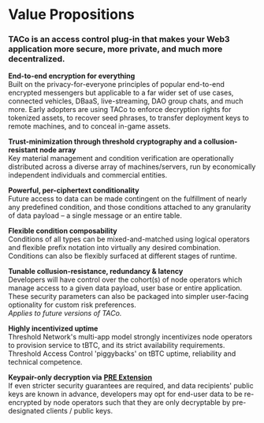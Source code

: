 # Value Propositions

### TACo is an access control plug-in that makes your Web3 application more secure, more private, and much more decentralized.&#x20;



**End-to-end encryption for everything**\
Built on the privacy-for-everyone principles of popular end-to-end encrypted messengers but applicable to a far wider set of use cases, connected vehicles, DBaaS, live-streaming, DAO group chats, and much more. Early adopters are using TACo to enforce decryption rights for tokenized assets, to recover seed phrases, to transfer deployment keys to remote machines, and to conceal in-game assets.

**Trust-minimization through threshold cryptography and a collusion-resistant node array**\
Key material management and condition verification are operationally distributed across a diverse array of machines/servers, run by economically independent individuals and commercial entities.&#x20;

**Powerful, per-ciphertext conditionality**\
Future access to data can be made contingent on the fulfillment of nearly any predefined condition, and those conditions attached to any granularity of data payload – a single message or an entire table.

**Flexible condition composability**\
Conditions of all types can be mixed-and-matched using logical operators and flexible prefix notation into virtually any desired combination. Conditions can also be flexibly surfaced at different stages of runtime.&#x20;

**Tunable collusion-resistance, redundancy & latency**\
Developers will have control over the cohort(s) of node operators which manage access to a given data payload, user base or entire application. These security parameters can also be packaged into simpler user-facing optionality for custom risk preferences.\
_Applies to future versions of TACo._&#x20;

**Highly incentivized uptime**\
Threshold Network's multi-app model strongly incentivizes node operators to provision service to tBTC, and its strict availability requirements. Threshold Access Control 'piggybacks' on tBTC uptime, reliability and technical competence.

**Keypair-only decryption via** [**PRE Extension**](extensions/proxy-re-encryption-pre.md)\
If even stricter security guarantees are required, and data recipients' public keys are known in advance, developers may opt for end-user data to be re-encrypted by node operators such that they are only decryptable by pre-designated clients / public keys.
